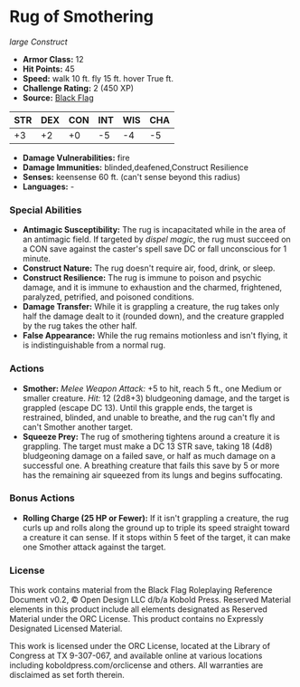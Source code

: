 # Rug of Smothering

*large* *Construct*

- **Armor Class:** 12
- **Hit Points:** 45 
- **Speed:** walk 10 ft. fly 15 ft. hover True ft.
- **Challenge Rating:** 2 (450 XP)
- **Source:** [Black Flag](https://koboldpress.com/kpstore/product/tovrpg-pg-mv/)

| STR | DEX | CON | INT | WIS | CHA |
| --- | --- | --- | --- | --- | --- |
| +3 | +2 | +0 | -5 | -4 | -5 |

- **Damage Vulnerabilities:** fire
- **Damage Immunities:** blinded,deafened,Construct Resilience
- **Senses:** keensense 60 ft. (can't sense beyond this radius)
- **Languages:** -

### Special Abilities

- **Antimagic Susceptibility:** The rug is incapacitated while in the area of an antimagic field. If targeted by _dispel magic_, the rug must succeed on a CON save against the caster's spell save DC or fall unconscious for 1 minute.
- **Construct Nature:** The rug doesn't require air, food, drink, or sleep.
- **Construct Resilience:** The rug is immune to poison and psychic damage, and it is immune to exhaustion and the charmed, frightened, paralyzed, petrified, and poisoned conditions.
- **Damage Transfer:** While it is grappling a creature, the rug takes only half the damage dealt to it (rounded down), and the creature grappled by the rug takes the other half.
- **False Appearance:** While the rug remains motionless and isn't flying, it is indistinguishable from a normal rug.

### Actions

- **Smother:** _Melee Weapon Attack:_ +5 to hit, reach 5 ft., one Medium or smaller creature. _Hit:_ 12 (2d8+3) bludgeoning damage, and the target is grappled (escape DC 13). Until this grapple ends, the target is restrained, blinded, and unable to breathe, and the rug can't fly and can't Smother another target.
- **Squeeze Prey:** The rug of smothering tightens around a creature it is grappling. The target must make a DC 13 STR save, taking 18 (4d8) bludgeoning damage on a failed save, or half as much damage on a successful one. A breathing creature that fails this save by 5 or more has the remaining air squeezed from its lungs and begins suffocating.

### Bonus Actions

- **Rolling Charge (25 HP or Fewer):** If it isn't grappling a creature, the rug curls up and rolls along the ground up to triple its speed straight toward a creature it can sense. If it stops within 5 feet of the target, it can make one Smother attack against the target.


### License

This work contains material from the Black Flag Roleplaying Reference Document v0.2, © Open Design LLC d/b/a Kobold Press. Reserved Material elements in this product include all elements designated as Reserved Material under the ORC License. This product contains no Expressly Designated Licensed Material.

This work is licensed under the ORC License, located at the Library of Congress at TX 9-307-067, and available online at various locations including koboldpress.com/orclicense and others. All warranties are disclaimed as set forth therein.
